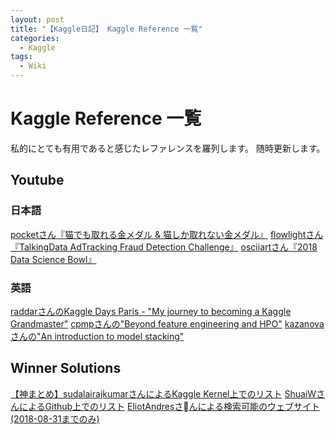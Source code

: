 ```yaml
---
layout: post
title: "【Kaggle日記】 Kaggle Reference 一覧"
categories:
  - Kaggle
tags:
  - Wiki
---
```


# Kaggle Reference 一覧

私的にとても有用であると感じたレファレンスを羅列します。
随時更新します。

## Youtube

### 日本語

[pocketさん『猫でも取れる金メダル & 猫しか取れない金メダル』](https://www.youtube.com/watch?v=6DW5PCIo5qc&t=3s)
[flowlightさん『TalkingData AdTracking Fraud Detection Challenge』](https://www.youtube.com/watch?v=RKXUEJVJJ-o)
[osciiartさん『2018 Data Science Bowl』](https://www.youtube.com/watch?v=2FFDtSmAYPo)

### 英語

[raddarさんのKaggle Days Paris - "My journey to becoming a Kaggle Grandmaster"](https://www.youtube.com/watch?v=7XEMPU17-Wo)
[cpmpさんの"Beyond feature engineering and HPO"](https://www.youtube.com/watch?v=fH_FiquKhiI&t=1s)
[kazanovaさんの"An introduction to model stacking"](https://www.youtube.com/watch?v=9Vk1rXLhG48)

## Winner Solutions

[【神まとめ】sudalairajkumarさんによるKaggle Kernel上でのリスト](https://www.kaggle.com/sudalairajkumar/winning-solutions-of-kaggle-competitions)
[ShuaiWさんによるGithub上でのリスト](https://github.com/ShuaiW/kaggle-classification)
[EliotAndresさんによる検索可能のウェブサイト(2018-08-31までのみ)](https://ndres.me/kaggle-past-solutions/)